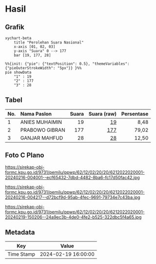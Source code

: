 # Hasil

## Grafik

```mermaid
xychart-beta
    title "Perolehan Suara Nasional"
    x-axis [01, 02, 03]
    y-axis "Suara" 0 --> 177
    bar [19, 177, 28]
```

```mermaid
%%{init: {"pie": {"textPosition": 0.5}, "themeVariables": {"pieOuterStrokeWidth": "5px"}} }%%
pie showData
    "1" : 19
    "2" : 177
    "3" : 28
```

## Tabel

| No. | Nama Paslon    | Suara | Suara (raw) | Persentase |
|:--- |:-------------- | -----:| -----------:| ----------:|
| 1   | ANIES MUHAIMIN | 19    | [19][p-1]   | 8,48       |
| 2   | PRABOWO GIBRAN | 177   | [177][p-2]  | 79,02      |
| 3   | GANJAR MAHFUD  | 28    | [28][p-3]   | 12,50      |


[p-1]: https://github.com/gigit-pemilu/pemilu-2024/blob/main/pilpres/hitung-suara/sub/62-kalimantan-tengah/sub/12-murung-raya/sub/02-tanah-siang/sub/2020-dirung-bakung/sub/001-tps/sub/paslon-1.txt
[p-2]: https://github.com/gigit-pemilu/pemilu-2024/blob/main/pilpres/hitung-suara/sub/62-kalimantan-tengah/sub/12-murung-raya/sub/02-tanah-siang/sub/2020-dirung-bakung/sub/001-tps/sub/paslon-2.txt
[p-3]: https://github.com/gigit-pemilu/pemilu-2024/blob/main/pilpres/hitung-suara/sub/62-kalimantan-tengah/sub/12-murung-raya/sub/02-tanah-siang/sub/2020-dirung-bakung/sub/001-tps/sub/paslon-3.txt

## Foto C Plano

https://sirekap-obj-formc.kpu.go.id/9731/pemilu/ppwp/62/12/02/20/20/6212022020001-20240216-004001--ecf65432-7dbd-4482-8ba6-fc17d50fac42.jpg

https://sirekap-obj-formc.kpu.go.id/9731/pemilu/ppwp/62/12/02/20/20/6212022020001-20240216-004217--d72bcf9d-95ab-4fec-9691-79734e7c43ba.jpg

https://sirekap-obj-formc.kpu.go.id/9731/pemilu/ppwp/62/12/02/20/20/6212022020001-20240219-150206--24a9ec3b-4de0-4fe2-b525-322dbc5f4a65.jpg


## Metadata

| Key        | Value               |
| ---------- | ------------------- |
| Time Stamp | 2024-02-19 16:00:00 |



